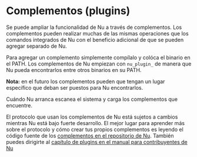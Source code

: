 # Complementos (plugins)

Se puede ampliar la funcionalidad de Nu a través de complementos. Los complementos pueden realizar muchas de las mismas operaciones que los comandos integrados de Nu con el beneficio adicional de que se pueden agregar separado de Nu.

Para agregar un complemento simplemente compílalo y colóca el binario en el PATH. Los complementos de Nu empiezan con `nu_plugin_` de manera que Nu pueda encontrarlos entre otros binarios en su PATH.

**Nota:** en el futuro los complementos pueden que tengan un lugar específico que deban ser puestos para Nu encontrarlos.

Cuándo Nu arranca escanea el sistema y carga los complementos que encuentre.

El protocolo que usan los complementos de Nu está sujetos a cambios mientras Nu está bajo fuerte desarrollo. El mejor lugar para aprender más sobre el protocolo y cómo crear tus propios complementos es leyendo el código fuente de los [complementos en el repositorio de Nu](https://github.com/nushell/nushell/tree/master/src/plugins). También puedes dirigirte al [capítulo de plugins en el manual para contribuyentes de Nu](https://github.com/nushell/contributor-book/blob/master/en/plugins.md)
